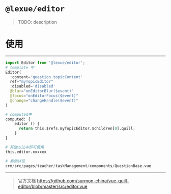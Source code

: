# `@lexue/editor`

> TODO: description

# 使用

------

```python
import Editor from '@lexue/editor';
# template 中
Editor(
  :content='question.topicContent'
  ref="myTopicEditor"
  :disabled='disabled'
  @blur="onEditorBlur($event)"
  @focus="onEditorFocus($event)"
  @change="changeHandle($event)"
)

# computed中
computed: {
    editor () {
      return this.$refs.myTopicEditor.$children[0].quill;
    }
}

# 其他方法中即可使用
this.editor.xxxxxx

# 案例详见
crm/src/pages/teacher/taskManagement/components/QuestionBase.vue
```
------

> 官方文档
https://github.com/surmon-china/vue-quill-editor/blob/master/src/editor.vue




